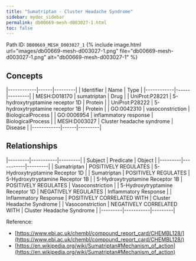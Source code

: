 ```yaml
---
title: "Sumatriptan - Cluster Headache Syndrome"
sidebar: mydoc_sidebar
permalink: db00669-mesh-d003027-1.html
toc: false 
---
```



Path ID: `DB00669_MESH_D003027_1`
{% include image.html url="images/db00669-mesh-d003027-1.png" file="db00669-mesh-d003027-1.png" alt="db00669-mesh-d003027-1" %}

## Concepts

|------------|------|---------|
| Identifier | Name | Type    |
|------------|------|---------|
| MESH:D018170 | sumatriptan | Drug |
| UniProt:P28221 | 5-hydroxytryptamine receptor 1D | Protein |
| UniProt:P28222 | 5-hydroxytryptamine receptor 1B | Protein |
| GO:0042310 | vasoconstriction | BiologicalProcess |
| GO:0006954 | inflammatory response | BiologicalProcess |
| MESH:D003027 | Cluster headache syndrome | Disease |
|------------|------|---------|

## Relationships

|---------|-----------|---------|
| Subject | Predicate | Object  |
|---------|-----------|---------|
| Sumatriptan | POSITIVELY REGULATES | 5-Hydroxytryptamine Receptor 1D |
| Sumatriptan | POSITIVELY REGULATES | 5-Hydroxytryptamine Receptor 1B |
| 5-Hydroxytryptamine Receptor 1B | POSITIVELY REGULATES | Vasoconstriction |
| 5-Hydroxytryptamine Receptor 1D | NEGATIVELY REGULATES | Inflammatory Response |
| Inflammatory Response | POSITIVELY CORRELATED WITH | Cluster Headache Syndrome |
| Vasoconstriction | NEGATIVELY CORRELATED WITH | Cluster Headache Syndrome |
|---------|-----------|---------|

Reference: 
  - [https://www.ebi.ac.uk/chembl/compound_report_card/CHEMBL128/](https://www.ebi.ac.uk/chembl/compound_report_card/CHEMBL128/)
  - [https://en.wikipedia.org/wiki/Sumatriptan#Mechanism_of_action](https://en.wikipedia.org/wiki/Sumatriptan#Mechanism_of_action)
